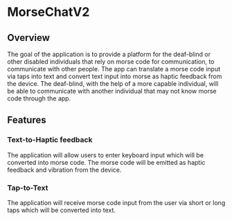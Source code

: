 # MorseChatV2

## Overview

The goal of the application is to provide a platform for the deaf-blind or other disabled individuals that rely on morse code for communication, to communicate with other people. The app can translate a morse code input via taps into text and convert text input into morse as haptic feedback from the device. The deaf-blind, with the help of a more capable individual, will be able to communicate with another individual that may not know morse code through the app.

## Features 
### Text-to-Haptic feedback
The application will allow users to enter keyboard input which will be converted into morse code. The morse code will be emitted as haptic feedback and vibration from the device.

### Tap-to-Text
The application will receive morse code input from the user via short or long taps which will be converted into text.
